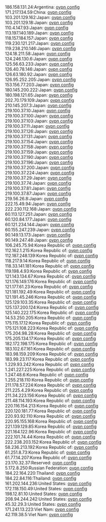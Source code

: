 186.158.131.24:Argentina: [ovpn config](vpn/186_158_131_24.ovpn)  
171.217.134.59:China: [ovpn config](vpn/171_217_134_59.ovpn)  
103.201.129.162:Japan: [ovpn config](vpn/103_201_129_162.ovpn)  
103.201.129.18:Japan: [ovpn config](vpn/103_201_129_18.ovpn)  
110.4.147.93:Japan: [ovpn config](vpn/110_4_147_93.ovpn)  
113.197.140.189:Japan: [ovpn config](vpn/113_197_140_189.ovpn)  
118.157.184.157:Japan: [ovpn config](vpn/118_157_184_157.ovpn)  
119.230.121.217:Japan: [ovpn config](vpn/119_230_121_217.ovpn)  
119.238.210.146:Japan: [ovpn config](vpn/119_238_210_146.ovpn)  
124.18.211.58:Japan: [ovpn config](vpn/124_18_211_58.ovpn)  
124.246.130.6:Japan: [ovpn config](vpn/124_246_130_6.ovpn)  
125.56.63.233:Japan: [ovpn config](vpn/125_56_63_233.ovpn)  
126.40.78.146:Japan: [ovpn config](vpn/126_40_78_146.ovpn)  
126.63.180.92:Japan: [ovpn config](vpn/126_63_180_92.ovpn)  
126.95.252.205:Japan: [ovpn config](vpn/126_95_252_205.ovpn)  
153.156.77.203:Japan: [ovpn config](vpn/153_156_77_203.ovpn)  
180.145.200.222:Japan: [ovpn config](vpn/180_145_200_222.ovpn)  
180.198.121.65:Japan: [ovpn config](vpn/180_198_121_65.ovpn)  
202.70.179.109:Japan: [ovpn config](vpn/202_70_179_109.ovpn)  
210.145.207.3:Japan: [ovpn config](vpn/210_145_207_3.ovpn)  
219.100.37.10:Japan: [ovpn config](vpn/219_100_37_10.ovpn)  
219.100.37.100:Japan: [ovpn config](vpn/219_100_37_100.ovpn)  
219.100.37.103:Japan: [ovpn config](vpn/219_100_37_103.ovpn)  
219.100.37.11:Japan: [ovpn config](vpn/219_100_37_11.ovpn)  
219.100.37.126:Japan: [ovpn config](vpn/219_100_37_126.ovpn)  
219.100.37.131:Japan: [ovpn config](vpn/219_100_37_131.ovpn)  
219.100.37.154:Japan: [ovpn config](vpn/219_100_37_154.ovpn)  
219.100.37.158:Japan: [ovpn config](vpn/219_100_37_158.ovpn)  
219.100.37.159:Japan: [ovpn config](vpn/219_100_37_159.ovpn)  
219.100.37.190:Japan: [ovpn config](vpn/219_100_37_190.ovpn)  
219.100.37.196:Japan: [ovpn config](vpn/219_100_37_196.ovpn)  
219.100.37.200:Japan: [ovpn config](vpn/219_100_37_200.ovpn)  
219.100.37.224:Japan: [ovpn config](vpn/219_100_37_224.ovpn)  
219.100.37.29:Japan: [ovpn config](vpn/219_100_37_29.ovpn)  
219.100.37.74:Japan: [ovpn config](vpn/219_100_37_74.ovpn)  
219.100.37.81:Japan: [ovpn config](vpn/219_100_37_81.ovpn)  
219.100.37.87:Japan: [ovpn config](vpn/219_100_37_87.ovpn)  
219.56.26.8:Japan: [ovpn config](vpn/219_56_26_8.ovpn)  
222.15.49.94:Japan: [ovpn config](vpn/222_15_49_94.ovpn)  
222.230.112.168:Japan: [ovpn config](vpn/222_230_112_168.ovpn)  
60.113.127.251:Japan: [ovpn config](vpn/60_113_127_251.ovpn)  
60.120.84.177:Japan: [ovpn config](vpn/60_120_84_177.ovpn)  
60.121.234.144:Japan: [ovpn config](vpn/60_121_234_144.ovpn)  
60.155.247.239:Japan: [ovpn config](vpn/60_155_247_239.ovpn)  
90.149.13.173:Japan: [ovpn config](vpn/90_149_13_173.ovpn)  
90.149.247.48:Japan: [ovpn config](vpn/90_149_247_48.ovpn)  
106.245.75.94:Korea Republic of: [ovpn config](vpn/106_245_75_94.ovpn)  
112.162.1.215:Korea Republic of: [ovpn config](vpn/112_162_1_215.ovpn)  
112.187.248.139:Korea Republic of: [ovpn config](vpn/112_187_248_139.ovpn)  
118.217.9.14:Korea Republic of: [ovpn config](vpn/118_217_9_14.ovpn)  
118.33.141.181:Korea Republic of: [ovpn config](vpn/118_33_141_181.ovpn)  
119.198.4.93:Korea Republic of: [ovpn config](vpn/119_198_4_93.ovpn)  
121.143.134.67:Korea Republic of: [ovpn config](vpn/121_143_134_67.ovpn)  
121.176.149.176:Korea Republic of: [ovpn config](vpn/121_176_149_176.ovpn)  
121.177.61.23:Korea Republic of: [ovpn config](vpn/121_177_61_23.ovpn)  
121.181.192.49:Korea Republic of: [ovpn config](vpn/121_181_192_49.ovpn)  
121.191.45.246:Korea Republic of: [ovpn config](vpn/121_191_45_246.ovpn)  
125.129.103.35:Korea Republic of: [ovpn config](vpn/125_129_103_35.ovpn)  
125.137.200.124:Korea Republic of: [ovpn config](vpn/125_137_200_124.ovpn)  
125.140.222.175:Korea Republic of: [ovpn config](vpn/125_140_222_175.ovpn)  
14.53.250.205:Korea Republic of: [ovpn config](vpn/14_53_250_205.ovpn)  
175.115.17.12:Korea Republic of: [ovpn config](vpn/175_115_17_12.ovpn)  
175.121.108.223:Korea Republic of: [ovpn config](vpn/175_121_108_223.ovpn)  
175.204.98.28:Korea Republic of: [ovpn config](vpn/175_204_98_28.ovpn)  
175.205.134.17:Korea Republic of: [ovpn config](vpn/175_205_134_17.ovpn)  
182.172.198.175:Korea Republic of: [ovpn config](vpn/182_172_198_175.ovpn)  
183.102.67.161:Korea Republic of: [ovpn config](vpn/183_102_67_161.ovpn)  
183.98.159.209:Korea Republic of: [ovpn config](vpn/183_98_159_209.ovpn)  
183.99.23.117:Korea Republic of: [ovpn config](vpn/183_99_23_117.ovpn)  
1.229.93.242:Korea Republic of: [ovpn config](vpn/1_229_93_242.ovpn)  
1.241.227.225:Korea Republic of: [ovpn config](vpn/1_241_227_225.ovpn)  
1.247.48.6:Korea Republic of: [ovpn config](vpn/1_247_48_6.ovpn)  
1.255.218.110:Korea Republic of: [ovpn config](vpn/1_255_218_110.ovpn)  
211.178.57.224:Korea Republic of: [ovpn config](vpn/211_178_57_224.ovpn)  
211.225.4.29:Korea Republic of: [ovpn config](vpn/211_225_4_29.ovpn)  
211.34.223.156:Korea Republic of: [ovpn config](vpn/211_34_223_156.ovpn)  
211.48.114.193:Korea Republic of: [ovpn config](vpn/211_48_114_193.ovpn)  
220.116.154.213:Korea Republic of: [ovpn config](vpn/220_116_154_213.ovpn)  
220.120.181.77:Korea Republic of: [ovpn config](vpn/220_120_181_77.ovpn)  
220.93.92.110:Korea Republic of: [ovpn config](vpn/220_93_92_110.ovpn)  
220.95.155.168:Korea Republic of: [ovpn config](vpn/220_95_155_168.ovpn)  
221.139.129.85:Korea Republic of: [ovpn config](vpn/221_139_129_85.ovpn)  
221.164.122.96:Korea Republic of: [ovpn config](vpn/221_164_122_96.ovpn)  
222.101.74.44:Korea Republic of: [ovpn config](vpn/222_101_74_44.ovpn)  
222.238.203.152:Korea Republic of: [ovpn config](vpn/222_238_203_152.ovpn)  
58.236.213.192:Korea Republic of: [ovpn config](vpn/58_236_213_192.ovpn)  
61.251.8.73:Korea Republic of: [ovpn config](vpn/61_251_8_73.ovpn)  
61.77.14.207:Korea Republic of: [ovpn config](vpn/61_77_14_207.ovpn)  
23.170.32.37:Reserved: [ovpn config](vpn/23_170_32_37.ovpn)  
5.172.8.250:Russian Federation: [ovpn config](vpn/5_172_8_250.ovpn)  
184.22.164.220:Thailand: [ovpn config](vpn/184_22_164_220.ovpn)  
184.22.84.116:Thailand: [ovpn config](vpn/184_22_84_116.ovpn)  
161.202.144.236:United States: [ovpn config](vpn/161_202_144_236.ovpn)  
172.118.150.49:United States: [ovpn config](vpn/172_118_150_49.ovpn)  
198.12.81.10:United States: [ovpn config](vpn/198_12_81_10.ovpn)  
208.94.244.242:United States: [ovpn config](vpn/208_94_244_242.ovpn)  
45.32.29.3:United States: [ovpn config](vpn/45_32_29_3.ovpn)  
171.241.13.223:Viet Nam: [ovpn config](vpn/171_241_13_223.ovpn)  
42.119.38.5:Viet Nam: [ovpn config](vpn/42_119_38_5.ovpn)  
